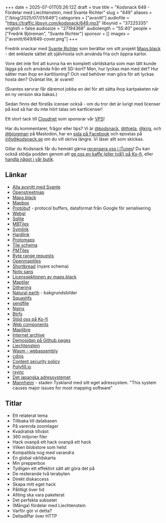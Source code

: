 +++
date = 2025-07-01T05:26:12Z
draft = true
title = "Kodsnack 649 - Fördelar med Liechtenstein, med Svante Richter"
slug = "649"
aliases = ["/blog/2025/07/01/649"]
categories = ["avsnitt"]
audiofile = "https://traffic.libsyn.com/kodsnack/649.mp3"
libsynid = "37225335"
english = false
audiosize = "27194368"
audiolength = "55:40"
people = ["Fredrik Björeman", "Svante Richter"]
sponsor = []
images = ["avsnitt/649/649-cover.png"]
+++

Fredrik snackar med [Svante Richter](https://kodsnack.se/people/svante-richter/) som berättar om sitt projekt [Maps.black](https://maps.black/) - det enklaste sättet att självhosta och använda fria och öppna kartor.

Vore det inte fint att kunna ha en komplett världskarta som man lätt kunde lägga på och använda från ett SD-kort? Men, hur lyckas man med det? Hur sätter man ihop en kartlösning? Och vad behöver man göra för att lyckas hosta den? Oväntat lite, är svaret!

(Svantes servrar får däremot jobba en del för att sätta ihop kartpaketen när en ny version ska bakas.)

Sedan finns det förstås icenser också - om du tror det är lurigt med licenser på kod så har du inte hört talas om kartlicenser! 

Ett stort tack till [Cloudnet](https://www.cloudnet.se) som sponsrar vår [VPS](https://en.wikipedia.org/wiki/Virtual_private_server)!

Har du kommentarer, frågor eller tips? Vi är [@kodsnack](https://social.podsnack.se/@kodsnack), [@thieta](https://6510.nu/@thieta), [@krig](https://6510.nu/@krig), och [@bjoreman](https://toot.cafe/@bjoreman) på Mastodon, har en [sida på Facebook](https://www.facebook.com/) och epostas på [info@kodsnack.se](mailto:info@kodsnack.se) om du vill skriva längre. Vi läser allt som skickas.

Gillar du Kodsnack får du hemskt gärna [recensera oss i iTunes](https://itunes.apple.com/se/podcast/kodsnack/id561631498?l=en)! Du kan också stödja podden genom att <a href="https://ko-fi.com/kodsnack" rel="payment">ge oss en kaffe (eller två!) på Ko-fi</a>, eller [handla något i vår butik](https://shop.spreadshirt.se/kodsnack/).

## Länkar
* [Alla avsnitt med Svante](https://kodsnack.se/people/svante-richter/)
* [Openstreetmap](https://www.openstreetmap.org/#map=5/62.99/17.64)
* [Maps.black](https://maps.black/)
* [Mapbox](https://www.mapbox.com/)
* [Protobuf](https://en.wikipedia.org/wiki/Protocol_Buffers) - protocol buffers, dataformat från Google för serialisering
* [Webgl](https://en.wikipedia.org/wiki/WebGL)
* [Sqlite](https://en.wikipedia.org/wiki/SQLite)
* [MBTiles](https://wiki.openstreetmap.org/wiki/MBTiles)
* [Symlink](https://en.wikipedia.org/wiki/Symbolic_link)
* [Hardlink](https://en.wikipedia.org/wiki/Hard_link)
* [Protomaps](https://protomaps.com/)
* [Tile schema](https://openmaptiles.org/schema/)
* [PMTiles](https://docs.protomaps.com/pmtiles/)
* [Byte range requests](https://developer.mozilla.org/en-US/docs/Web/HTTP/Guides/Range_requests)
* [Openmaptiles](https://openmaptiles.org/)
* [Shortbread](https://shortbread-tiles.org/) (nyare schema)
* [Noto sans](https://en.wikipedia.org/wiki/Noto_fonts)
* [Licenssektionen av maps.black](https://maps.black/#licenses)
* [Maptiler](https://www.maptiler.com/)
* [Dithering](https://en.wikipedia.org/wiki/Dither)
* [Natural earth](https://klokantech.github.io/naturalearthtiles/) - bakgrundsbilder
* [Squashfs](https://en.wikipedia.org/wiki/SquashFS)
* [sendfile](https://en.wikipedia.org/wiki/Sendfile)
* [Nginx](https://en.wikipedia.org/wiki/Nginx)
* [Btrfs](https://en.wikipedia.org/wiki/Btrfs)
* [Stöd oss på Ko-fi](https://ko-fi.com/kodsnack)
* [Web components](https://en.wikipedia.org/wiki/Web_Components)
* [Maplibre](https://maplibre.org/)
* [Internet archive](https://archive.org/)
* [Demosidan på Github pages](https://maps-black.github.io/)
* [Liechtenstein](https://en.wikipedia.org/wiki/Liechtenstein)
* [Wasm - webassembly](https://en.wikipedia.org/wiki/WebAssembly)
* [cdnjs](https://en.wikipedia.org/wiki/Cdnjs)
* [Content security policy](https://en.wikipedia.org/wiki/Content_Security_Policy)
* [Polyfill.io](https://en.wikipedia.org/wiki/Polyfill_%28programming%29#Polyfill.io)
* [rsync](https://en.wikipedia.org/wiki/Rsync)
* [Det japanska adressystemet](https://en.wikipedia.org/wiki/Japanese_addressing_system)
* [Mannheim](https://en.wikipedia.org/wiki/Mannheim#Block_numbering) - staden Tyskland med sitt eget adressystem. "This system causes major issues for most mapping software"

## Titlar
* Ett relaterat tema
* Tillbaka till databasen
* På varenda zoomlager
* Kvadratisk tillväxt
* 360 miljoner filer
* Hack ovanpå ett hack ovanpå ett hack
* Vilken blobstore som helst
* Kompatibla nog med varandra
* En global världskarta
* Min prepperbox
* Tydligen ett effektivt sätt att göra det på
* De resterande två terabyten
* Direkt diskaccess
* Skapa mitt eget hack
* Pålitligt över tid
* Allting ska vara paketerat
* Det perfekta subsetet
* (Många) fördelar med Liechtenstein
* Varför gör vi detta?
* Deltadiffar över HTTP